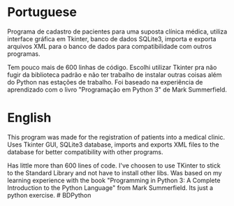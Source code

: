 # Portuguese

Programa de cadastro de pacientes para uma suposta clínica médica, utiliza interface gráfica em Tkinter, banco de 
dados SQLite3, 
importa e exporta arquivos XML para o banco de dados para compatibilidade com outros programas.

Tem pouco mais de 600 linhas de código. Escolhi utilizar Tkinter pra não fugir da biblioteca padrão e não ter trabalho 
de instalar outras coisas além do Python nas estações de trabalho.
Foi baseado na experiência de aprendizado com o livro "Programação em Python 3" de Mark Summerfield.

# English

This program was made for the registration of patients into a medical clinic. Uses Tkinter GUI, SQLite3 database, imports and exports XML files to the database for better compatibility with other programs.

Has little more than 600 lines of code. I've choosen to use TKinter to stick to the Standard Library and not have to install other libs.
Was based on my learning experience with the book "Programming in Python 3: A Complete Introduction to the Python Language" from Mark Summerfield. Its just a python exercise.
#   B D P y t h o n  
 